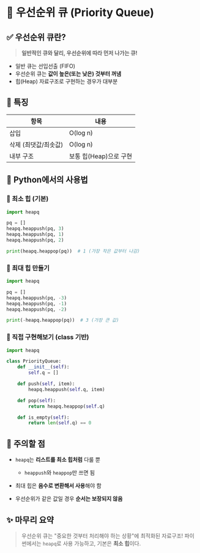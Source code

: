 # 🥇 우선순위 큐 (Priority Queue) 

## ✅ 우선순위 큐란?

> **일반적인 큐와 달리, 우선순위에 따라 먼저 나가는 큐!**

* 일반 큐는 선입선출 (FIFO)
* 우선순위 큐는 **값이 높은(또는 낮은) 것부터 꺼냄**
* 힙(Heap) 자료구조로 구현하는 경우가 대부분


## 🧱 특징

| 항목           | 내용              |
| ------------ | --------------- |
| 삽입           | O(log n)        |
| 삭제 (최댓값/최솟값) | O(log n)        |
| 내부 구조        | 보통 힙(Heap)으로 구현 |


## 🧮 Python에서의 사용법

### 🔹 최소 힙 (기본)

```python
import heapq

pq = []
heapq.heappush(pq, 3)
heapq.heappush(pq, 1)
heapq.heappush(pq, 2)

print(heapq.heappop(pq))  # 1 (가장 작은 값부터 나감)
```

### 🔹 최대 힙 만들기

```python
import heapq

pq = []
heapq.heappush(pq, -3)
heapq.heappush(pq, -1)
heapq.heappush(pq, -2)

print(-heapq.heappop(pq))  # 3 (가장 큰 값)
```




### 🧠 직접 구현해보기 (class 기반)

```python
import heapq

class PriorityQueue:
    def __init__(self):
        self.q = []

    def push(self, item):
        heapq.heappush(self.q, item)

    def pop(self):
        return heapq.heappop(self.q)

    def is_empty(self):
        return len(self.q) == 0
```



## 🧩 주의할 점

* `heapq`는 **리스트를 최소 힙처럼** 다룰 뿐

  * `heappush`와 `heappop`만 쓰면 됨
* 최대 힙은 **음수로 변환해서 사용**해야 함
* 우선순위가 같은 값일 경우 **순서는 보장되지 않음**



## ✨ 마무리 요약

> 우선순위 큐는 "중요한 것부터 처리해야 하는 상황"에 최적화된 자료구조!
> 파이썬에서는 `heapq`로 사용 가능하고, 기본은 **최소 힙**이다.


